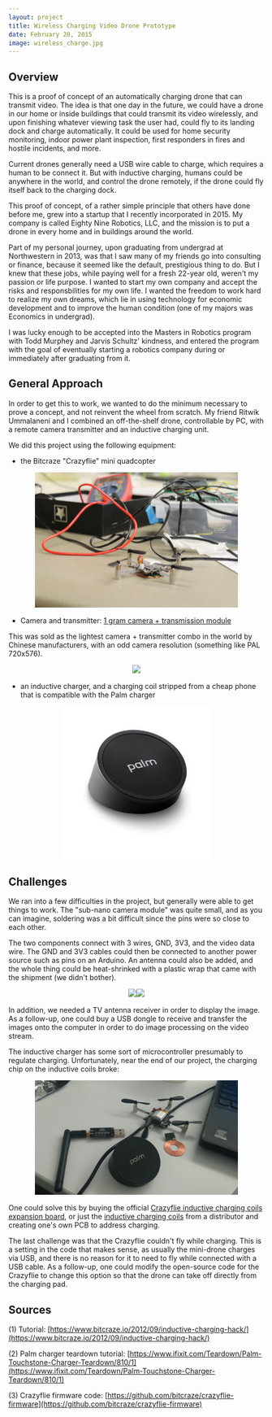 ```yaml
---
layout: project
title: Wireless Charging Video Drone Prototype
date: February 20, 2015
image: wireless_charge.jpg
---
```


## Overview
This is a proof of concept of an automatically charging drone that can transmit video. The idea is that one day in the future, we could have a drone in our home or inside buildings that could transmit its video wirelessly, and upon finishing whatever viewing task the user had, could fly to its landing dock and charge automatically. It could be used for home security monitoring, indoor power plant inspection, first responders in fires and hostile incidents, and more.

Current drones generally need a USB wire cable to charge, which requires a human to be connect it. But with inductive charging, humans could be anywhere in the world, and control the drone remotely, if the drone could fly itself back to the charging dock. 

This proof of concept, of a rather simple principle that others have done before me, grew into a startup that I recently incorporated in 2015. My company is called Eighty Nine Robotics, LLC, and the mission is to put a drone in every home and in buildings around the world. 

Part of my personal journey, upon graduating from undergrad at Northwestern in 2013, was that I saw many of my friends go into consulting or finance, because it seemed like the default, prestigious thing to do. But I knew that these jobs, while paying well for a fresh 22-year old, weren't my passion or life purpose. I wanted to start my own company and accept the risks and responsbilities for my own life. I wanted the freedom to work hard to realize my own dreams, which lie in using technology for economic development and to improve the human condition (one of my majors was Economics in undergrad). 

I was lucky enough to be accepted into the Masters in Robotics program with Todd Murphey and Jarvis Schultz' kindness, and entered the program with the goal of eventually starting a robotics company during or immediately after graduating from it.

## General Approach

In order to get this to work, we wanted to do the minimum necessary to prove a concept, and not reinvent the wheel from scratch. My friend Ritwik Ummalaneni and I combined an off-the-shelf drone, controllable by PC, with a remote camera transmitter and an inductive charging unit. 

We did this project using the following equipment:

- the Bitcraze "Crazyflie" mini quadcopter

<center><img src="https://github.com/robotjackie/portfolio/blob/gh-pages/public/images/crazyflie.JPG?raw=true alt="Our Crazyflie in the Robotics lab"  width="400"></center>


- Camera and transmitter: [1 gram camera + transmission module](http://www.fpvhobby.com/143-sub-nano-combo-set.html)

This was sold as the lightest camera + transmitter combo in the world by Chinese manufacturers, with an odd camera resolution (something like PAL 720x576).
<center><img src="http://www.fpvhobby.com/img/p/143-353-large.jpg" width="300"></center>

- an inductive charger, and a charging coil stripped from a cheap phone that is compatible with the Palm charger
<center><img src="https://github.com/robotjackie/portfolio/blob/gh-pages/public/images/palm_charger.jpg?raw=true" width="300"></center>


## Challenges
We ran into a few difficulties in the project, but generally were able to get things to work. The "sub-nano camera module" was quite small, and as you can imagine, soldering was a bit difficult since the pins were so close to each other. 

The two components connect with 3 wires, GND, 3V3, and the video data wire. The GND and 3V3 cables could then be connected to another power source such as pins on an Arduino. An antenna could also be added, and the whole thing could be heat-shrinked with a plastic wrap that came with the shipment (we didn't bother).

<center><img src="http://www.fpvhobby.com/img/p/143-354-thickbox.jpg" width="250"><img src="http://www.fpvhobby.com/img/p/143-380-thickbox.jpg" width="250"></center>

In addition, we needed a TV antenna receiver in order to display the image. As a follow-up, one could buy a USB dongle to receive and transfer the images onto the computer in order to do image processing on the video stream.

The inductive charger has some sort of microcontroller presumably to regulate charging. Unfortunately, near the end of our project, the charging chip on the inductive coils broke: 

<center><img src="https://github.com/robotjackie/portfolio/blob/gh-pages/public/images/crazyflie_broken.jpg?raw=true" alt="Broken charging chip" width="400"></center>

One could solve this by buying the official [Crazyflie inductive charging coils expansion board](http://www.seeedstudio.com/depot/Crazyflie-20-Qi-inductive-charging-expansion-board-p-2112.html), or just the [inductive charging coils](http://www.digikey.com/product-search/en/inductors-coils-chokes/wireless-charging-coils/197928?WT.srch=1) from a distributor and creating one's own PCB to address charging.

The last challenge was that the Crazyflie couldn't fly while charging. This is a setting in the code that makes sense, as usually the mini-drone charges via USB, and there is no reason for it to need to fly while connected with a USB cable. As a follow-up, one could modify the open-source code for the Crazyflie to change this option so that the drone can take off directly from the charging pad.


## Sources
(1) Tutorial: [https://www.bitcraze.io/2012/09/inductive-charging-hack/](https://www.bitcraze.io/2012/09/inductive-charging-hack/)

(2) Palm charger teardown tutorial: [https://www.ifixit.com/Teardown/Palm-Touchstone-Charger-Teardown/810/1](https://www.ifixit.com/Teardown/Palm-Touchstone-Charger-Teardown/810/1)

(3) Crazyflie firmware code: [https://github.com/bitcraze/crazyflie-firmware](https://github.com/bitcraze/crazyflie-firmware)

